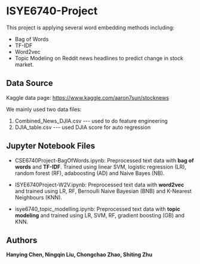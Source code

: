 # ISYE6740-Project
This project is applying several word embedding methods including:
  * Bag of Words
  * TF-IDF
  * Word2vec
  * Topic Modeling
on Reddit news headlines to predict change in stock market. 

## Data Source
Kaggle data page:
https://www.kaggle.com/aaron7sun/stocknews

We mainly used two data files:
1. Combined_News_DJIA.csv --- used to do feature engineering
2. DJIA_table.csv --- used DJIA score for auto regression

## Jupyter Notebook Files
* CSE6740Project-BagOfWords.ipynb: 
Preprocessed text data with **bag of words** and **TF-IDF**.
Trained using linear SVM, logistic regression (LR), random forest (RF), adaboosting (AD) and Naive Bayes (NB).

* ISYE6740Project-W2V.ipynb: 
Preprocessed text data with **word2vec** and trained using LR, RF,  Bernoulli Naive Bayesian (BNB) and K-Nearest Neighbours (KNN).

* isye6740_topic_modelling.ipynb: 
Preprocessed text data with **topic modeling** and trained using LR, SVM, RF, gradient boosting (GB) and KNN. 

## Authors
**Hanying Chen, Ningqin Liu, Chongchao Zhao, Shiting Zhu** 

